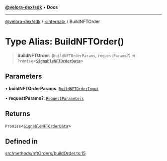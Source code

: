 [**@velora-dex/sdk**](../../README.md) • **Docs**

***

[@velora-dex/sdk](../../globals.md) / [\<internal\>](../README.md) / BuildNFTOrder

# Type Alias: BuildNFTOrder()

> **BuildNFTOrder**: (`buildNFTOrderParams`, `requestParams`?) => `Promise`\<[`SignableNFTOrderData`](../../type-aliases/SignableNFTOrderData.md)\>

## Parameters

• **buildNFTOrderParams**: [`BuildNFTOrderInput`](../../type-aliases/BuildNFTOrderInput.md)

• **requestParams?**: [`RequestParameters`](RequestParameters.md)

## Returns

`Promise`\<[`SignableNFTOrderData`](../../type-aliases/SignableNFTOrderData.md)\>

## Defined in

[src/methods/nftOrders/buildOrder.ts:15](https://github.com/VeloraDEX/paraswap-sdk/blob/feat/velora/src/methods/nftOrders/buildOrder.ts#L15)
